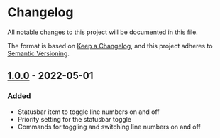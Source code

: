 # Changelog
All notable changes to this project will be documented in this file.

The format is based on [Keep a Changelog](https://keepachangelog.com/en/1.0.0/),
and this project adheres to [Semantic Versioning](https://semver.org/spec/v2.0.0.html).

## [1.0.0] - 2022-05-01
### Added
- Statusbar item to toggle line numbers on and off
- Priority setting for the statusbar toggle
- Commands for toggling and switching line numbers on and off

[README.md]: README.md

[1.0.0]: https://github.com/yay/lntoggle/releases/tag/v1.0.0
